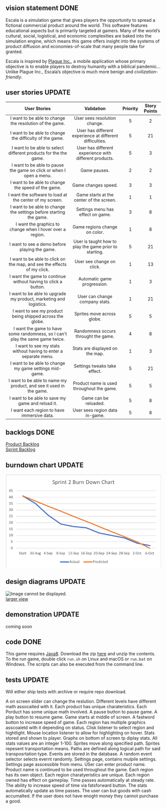 vision statement  DONE
----------------  
Escala is a simulation game that gives players the opportunity to spread a fictional commercial product around the world. This software features educational aspects but is primarily targeted at gamers. Many of the world’s cultural, social, logistical, and economic complexities are baked into the simulation engine, which means this game offers insight into the systems of product diffusion and economies-of-scale that many people take for granted.  

Escala is inspired by [Plague Inc.](https://www.ndemiccreations.com/en/22-plague-inc), a mobile application whose primary objective is to enable players to destroy humanity with a biblical pandemic... Unlike Plague Inc., Escala’s objective is much more benign and *civilization-friendly*.

user stories UPDATE 
------------  
| User Stories | Validation | Priority | Story Points |
|:------------:|:----------:|:--------:|:------------:|
| I want to be able to change the resolution of the game. | User sees resolution change. | 5 | 2 |
| I want to be able to change the difficulty of the game. | User has different experience at different difficulties. | 5 | 21 |
| I want to be able to select different products for the the game. | User has different experience with different products. | 5 | 3 |
| I want to be able to pause the game on click or when I open a menu. | Game pauses. | 2 | 2 |
| I want to be able to change the speed of the game. | Game changes speed. | 3 | 3 |
| I want the software to load at the center of my screen. | Game starts at the center of the screen. | 1 | 1 |
| I want to be able to change the settings before starting the game. | Settings menu has effect on game. | 3 | 8 |
| I want the graphics to change when I hover over a region. | Game regions change on color. | 1 | 8 |
| I want to see a demo before playing the game. | User is taught how to play the game prior to starting. | 5 | 21 |
| I want to be able to click on the map, and see the effects of my click. | User see change on click. | 1 | 13 |
| I want the game to continue without having to click a button. | Automatic game progression. | 1 | 3 |
| I want to be able to upgrade my product, marketing and logistics. | User can change company stats. | 1 | 21 |
| I want to see my product being shipped across the globe. | Sprites move across globe. | 5 | 5 |
| I want the game to have some randomness, so I can't play the same game twice. | Randomness occurs throught the game. | 4 | 8 |
| I want to see my stats without having to enter a separate menu. | Stats are displayed on the map. | 1 | 3 |
| I want to be able to change my game settings mid-game. | Settings tweaks take effect. | 5 | 21 |
| I want to be able to name my product, and see it used in the game. | Product name is used throughout the game. | 5 | 5 |
| I want to be able to save my game and reload it. | Game can be reloaded. | 5 | 8 |
| I want each region to have immersive data. | User sees region data in-game. | 5 | 8 |

backlogs  DONE
--------  
[Product Backlog](https://github.com/tgsachse/escala/issues?utf8=%E2%9C%93&q=is%3Aissue+label%3A%22product+backlog%22+)  
[Sprint Backlog](https://github.com/tgsachse/escala/issues?utf8=%E2%9C%93&q=is%3Aissue+label%3A%22sprint+2+backlog%22+)  

burndown chart  UPDATE
---------------  
![Image cannot be displayed.](./BURNDOWN.png)

design diagrams  UPDATE
---------------  
![Image cannot be displayed.](./UML.png)  
[larger view](https://raw.githubusercontent.com/tgsachse/escala/dev/docs/sprints/sprint1/UML.png)  

demonstration UPDATE
-------------
coming soon

code  DONE
----  
This game requires [Java8](http://www.oracle.com/technetwork/java/javase/downloads/index.html). Download the zip [here](https://github.com/tgsachse/escala/releases/download/v0.2/escala.zip) and unzip the contents. To the run game, double click `run.sh` on Linux and macOS or `run.bat` on Windows. The scripts can also be executed from the command line.

tests UPDATE
-----
Will either ship tests with archive or require repo download.

A on screen slider can change the reslution.
Different levels have different math assocaited with it. 
Each product has unique charateristics.
Each Porduct has some unique math involved.
A pause button to pause game.
A play button to resume game.
Game starts at middle of screen.
A fastword button to increase speed of game.
Each region has multiple graphics asscoaietd with it depending on status.
Clisk listener to select region and hightlight.
Mouse location listener to allow for highlighting on hover.
Stats stored and shown to player.
Graphs on bottom of screen tp diplay stats.
All stats values are an integer 1-100.
Sprites move along specified path.
Sprites repesent transportation means.
Paths are defined along logical path for said transposrtation type.
Events are stored in the database.
A random event selector selects evernt randomly.
Settings page, contains mulpile settings.
Settings page asscessible from menu.
USer can enter product name.
Product name is continued to be used throughout the game.
Each region has its own object.
Each region charatyeristics are unique.
Each region owned has effect on gameplay.
Time passes automatically at steady rate.
The ability to increase speed of time via fatsforward button.
The stats automatically update as time passes.
The user can but goods with cash accumalted.
If the user does not have enoght money they cannot purchase a good.
